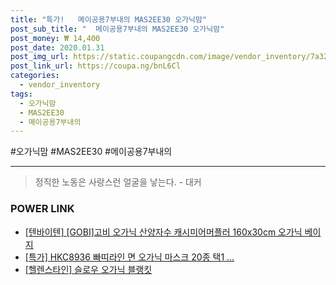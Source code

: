 ```yaml
--- 
title: "특가!   메이공용7부내의 MAS2EE30 오가닉맘" 
post_sub_title: "  메이공용7부내의 MAS2EE30 오가닉맘" 
post_money: ₩ 14,400 
post_date: 2020.01.31 
post_img_url: https://static.coupangcdn.com/image/vendor_inventory/7a32/8d726acede7604ce1cdeb213159d46ce90a61fc1b0d1b23197f7f61cf394.jpg 
post_link_url: https://coupa.ng/bnL6Cl 
categories: 
  - vendor_inventory 
tags: 
  - 오가닉맘 
  - MAS2EE30 
  - 메이공용7부내의 
--- 
```

  #오가닉맘 #MAS2EE30 #메이공용7부내의 
<hr> 

> 정직한 노동은 사랑스런 얼굴을 낳는다. - 대커 


### POWER LINK

* <a href="https://blog.naver.com/fasyy4321/221785253199" target="_blank">[텐바이텐] [GOBI]고비 오가닉 산양자수 캐시미어머플러 160x30cm 오가닉 베이지</a>
* <a href="https://blog.naver.com/sakai111/221791020730" target="_blank">[특가] HKC8936 빠띠라인 면 오가닉 마스크 20종 택1 ...</a>
* <a href="https://blog.naver.com/fasyy4321/221789743433" target="_blank">[헬렌스타인] 슬로우 오가닉 블랭킷</a>
